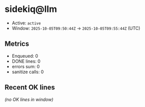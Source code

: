 # sidekiq@llm

- Active: `active`
- Window: `2025-10-05T09:50:44Z` → `2025-10-05T09:55:44Z` (UTC)

## Metrics
- Enqueued: 0
- DONE lines: 0
- errors sum: 0
- sanitize calls: 0

## Recent OK lines
_(no OK lines in window)_
